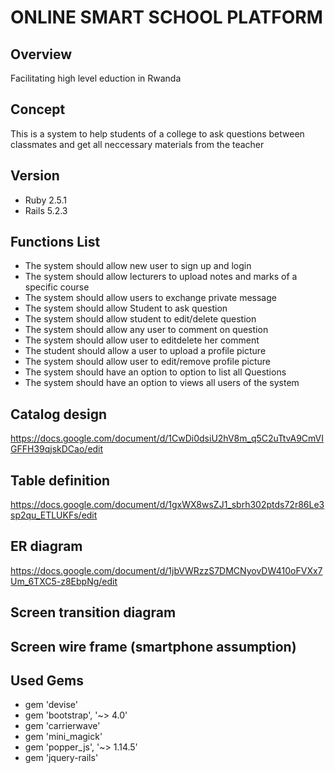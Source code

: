 # ONLINE SMART SCHOOL PLATFORM

## Overview
Facilitating high level eduction in Rwanda

## Concept
 This is a system to help students of a college to ask questions between classmates and get all neccessary materials from the teacher 

## Version
* Ruby 2.5.1
* Rails 5.2.3

## Functions List

   * The system should allow new user to sign up and login
   * The system should allow lecturers to upload notes  and marks      of a specific course
   * The system should allow users to exchange private message 
   *  The system should allow Student to ask question
   * The system should allow student to edit/delete question
   * The system should allow any user to comment on question
   *  The system should allow user to editdelete her comment
   *  The student should allow a user to upload a profile picture
   * The system should allow user to edit/remove profile picture
   *  The system should have an option to option to list all              Questions
   *  The system should have an option to views all users of the system

## Catalog design
https://docs.google.com/document/d/1CwDi0dsiU2hV8m_q5C2uTtvA9CmVIGFFH39qjskDCao/edit
## Table definition
https://docs.google.com/document/d/1gxWX8wsZJ1_sbrh302ptds72r86Le3sp2qu_ETLUKFs/edit
## ER diagram
https://docs.google.com/document/d/1jbVWRzzS7DMCNyovDW410oFVXx7Um_6TXC5-z8EbpNg/edit
## Screen transition diagram

## Screen wire frame (smartphone assumption)

## Used Gems
* gem 'devise'
* gem 'bootstrap', '~> 4.0'
* gem 'carrierwave'
* gem 'mini_magick'
* gem 'popper_js', '~> 1.14.5'
* gem 'jquery-rails' 